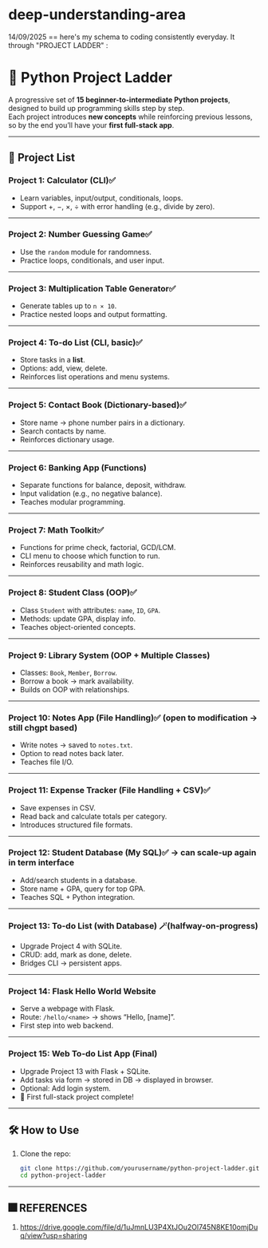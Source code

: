 # deep-understanding-area

14/09/2025 == here's my schema to coding consistently everyday. It through "PROJECT LADDER" :

# 🚀 Python Project Ladder

A progressive set of **15 beginner-to-intermediate Python projects**, designed to build up programming skills step by step.  
Each project introduces **new concepts** while reinforcing previous lessons, so by the end you’ll have your **first full-stack app**.  

---

## 📂 Project List

### **Project 1: Calculator (CLI)**✅
- Learn variables, input/output, conditionals, loops.  
- Support +, −, ×, ÷ with error handling (e.g., divide by zero).  

---

### **Project 2: Number Guessing Game**✅
- Use the `random` module for randomness.  
- Practice loops, conditionals, and user input.  

---

### **Project 3: Multiplication Table Generator**✅
- Generate tables up to `n × 10`.  
- Practice nested loops and output formatting.  

---

### **Project 4: To-do List (CLI, basic)**✅
- Store tasks in a **list**.  
- Options: add, view, delete.  
- Reinforces list operations and menu systems.  

---

### **Project 5: Contact Book (Dictionary-based)**✅
- Store name → phone number pairs in a dictionary.  
- Search contacts by name.  
- Reinforces dictionary usage.  

---

### **Project 6: Banking App (Functions)**
- Separate functions for balance, deposit, withdraw.  
- Input validation (e.g., no negative balance).  
- Teaches modular programming.  

---

### **Project 7: Math Toolkit**✅
- Functions for prime check, factorial, GCD/LCM.  
- CLI menu to choose which function to run.  
- Reinforces reusability and math logic.  

---

### **Project 8: Student Class (OOP)**✅
- Class `Student` with attributes: `name`, `ID`, `GPA`.  
- Methods: update GPA, display info.  
- Teaches object-oriented concepts.  

---

### **Project 9: Library System (OOP + Multiple Classes)**
- Classes: `Book`, `Member`, `Borrow`.  
- Borrow a book → mark availability.  
- Builds on OOP with relationships.  

---

### **Project 10: Notes App (File Handling)**✅ (open to modification -> still chgpt based)
- Write notes → saved to `notes.txt`.  
- Option to read notes back later.  
- Teaches file I/O.  

---

### **Project 11: Expense Tracker (File Handling + CSV)**✅
- Save expenses in CSV.  
- Read back and calculate totals per category.  
- Introduces structured file formats.  

---

### **Project 12: Student Database (My SQL)**✅ -> can scale-up again in term interface 
- Add/search students in a database.  
- Store name + GPA, query for top GPA.  
- Teaches SQL + Python integration.  

---

### **Project 13: To-do List (with Database)** 🪄(halfway-on-progress)
- Upgrade Project 4 with SQLite.  
- CRUD: add, mark as done, delete.  
- Bridges CLI → persistent apps.  

---

### **Project 14: Flask Hello World Website**
- Serve a webpage with Flask.  
- Route: `/hello/<name>` → shows “Hello, [name]”.  
- First step into web backend.  

---

### **Project 15: Web To-do List App (Final)**
- Upgrade Project 13 with Flask + SQLite.  
- Add tasks via form → stored in DB → displayed in browser.  
- Optional: Add login system.  
- 🎉 First full-stack project complete!  

---

## 🛠️ How to Use
1. Clone the repo:  
   ```bash
   git clone https://github.com/yourusername/python-project-ladder.git
   cd python-project-ladder

---
## 🎆 REFERENCES
1. https://drive.google.com/file/d/1uJmnLU3P4XtJOu2Ol745N8KE10omjDuq/view?usp=sharing

